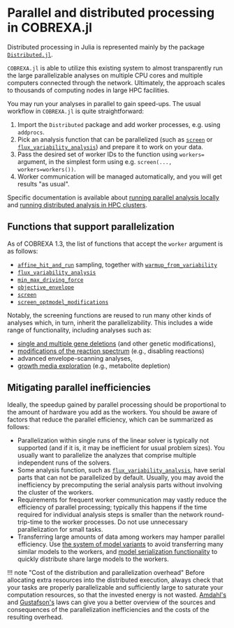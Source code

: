 
# Parallel and distributed processing in COBREXA.jl

Distributed processing in Julia is represented mainly by the package
[`Distributed.jl`](https://docs.julialang.org/en/v1/stdlib/Distributed/).

`COBREXA.jl` is able to utilize this existing system to almost transparently
run the large parallelizable analyses on multiple CPU cores and multiple
computers connected through the network. Ultimately, the approach scales to
thousands of computing nodes in large HPC facilities.

You may run your analyses in parallel to gain speed-ups. The usual workflow in
`COBREXA.jl` is quite straightforward:

1. Import the `Distributed` package and add worker processes, e.g. using
   `addprocs`.
2. Pick an analysis function that can be parallelized (such as [`screen`](@ref)
   or [`flux_variability_analysis`](@ref)) and prepare it to work on your data.
3. Pass the desired set of worker IDs to the function using `workers=` argument,
   in the simplest form using e.g. `screen(...,  workers=workers())`.
4. Worker communication will be managed automatically, and you will get results
   "as usual".

Specific documentation is available about [running parallel analysis
locally](TODO) and [running distributed analysis in HPC clusters](TODO).

## Functions that support parallelization

As of COBREXA 1.3, the list of functions that accept the `worker` argument is
as follows:

- [`affine_hit_and_run`](@ref) sampling, together with [`warmup_from_variability`](@ref)
- [`flux_variability_analysis`](@ref)
- [`min_max_driving_force`](@ref)
- [`objective_envelope`](@ref)
- [`screen`](@ref)
- [`screen_optmodel_modifications`](@ref)

Notably, the screening functions are reused to run many other kinds of analyses
which, in turn, inherit the parallelizability. This includes a wide range of
functionality, including analyses such as:

- [single and multiple gene deletions](TODO) (and other genetic modifications),
- [modifications of the reaction spectrum](TODO) (e.g., disabling reactions)
- advanced envelope-scanning analyses,
- [growth media exploration](TODO) (e.g., metabolite depletion)

## Mitigating parallel inefficiencies

Ideally, the speedup gained by parallel processing should be proportional to
the amount of hardware you add as the workers. You should be aware of factors
that reduce the parallel efficiency, which can be summarized as follows:

- Parallelization within single runs of the linear solver is typically not
  supported (and if it is, it may be inefficient for usual problem sizes). You
  usually want to parallelize the analyzes that comprise multiple independent
  runs of the solvers.
- Some analysis function, such as [`flux_variability_analysis`](@ref), have
  serial parts that can not be parallelized by default. Usually, you may avoid
  the inefficiency by precomputing the serial analysis parts without involving
  the cluster of the workers.
- Requirements for frequent worker communication may vastly reduce the
  efficiency of parallel processing; typically this happens if the time
  required for individual analysis steps is smaller than the network
  round-trip-time to the worker processes. Do not use unnecessary
  parallelization for small tasks.
- Transferring large amounts of data among workers may hamper parallel
  efficiency. Use [the system of model variants](TODO) to avoid transferring
  many similar models to the workers, and [model serialization
  functionality](TODO) to quickly distribute share large models to the workers.

!!! note "Cost of the distribution and parallelization overhead"
    Before allocating extra resources into the distributed execution, always
    check that your tasks are properly parallelizable and sufficiently large
    to saturate your computation resources, so that the invested energy is not
    wasted.
    [Amdahl's](https://en.wikipedia.org/wiki/Amdahl's_law) and
    [Gustafson's](https://en.wikipedia.org/wiki/Gustafson%27s_law) laws can
    give you a better overview of the sources and consequences of the
    parallelization inefficiencies and the costs of the resulting overhead.
